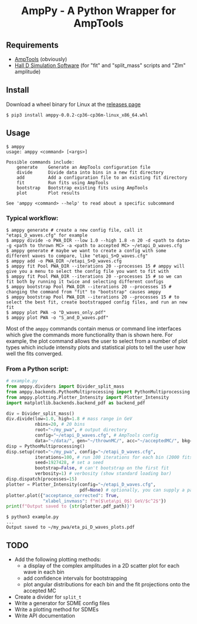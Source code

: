<h1 align="center">AmpPy - A Python Wrapper for AmpTools</h1>


## Requirements
* [AmpTools](https://github.com/mashephe/AmpTools/tree/master/AmpTools) (obviously)
* [Hall D Simulation Software](https://github.com/JeffersonLab/halld_sim) (for "fit" and "split_mass" scripts and "Zlm" amplitude)

## Install
Download a wheel binary for Linux at the [releases page](https://github.com/denehoffman/amppy/releases)
```shell
$ pip3 install amppy-0.0.2-cp36-cp36m-linux_x86_64.whl
```

## Usage
```shell
$ amppy
usage: amppy <command> [<args>]

Possible commands include:
    generate    Generate an AmpTools configuration file
    divide      Divide data into bins in a new fit directory
    add         Add a configuration file to an existing fit directory
    fit         Run fits using AmpTools
    bootstrap   Bootstrap existing fits using AmpTools
    plot        Plot results

See 'amppy <command> --help' to read about a specific subcommand
```
### Typical workflow:
```shell
$ amppy generate # create a new config file, call it "etapi_D_waves.cfg" for example
$ amppy divide -o PWA_DIR --low 1.0 --high 1.8 -n 20 -d <path to data> -g <path to thrown MC> -a <path to accepted MC> ~/etapi_D_waves.cfg
$ amppy generate # maybe we want to create a config with some different waves to compare, like "etapi_S+D_waves.cfg"
$ amppy add -o PWA_DIR ~/etapi_S+D_waves.cfg
$ amppy fit Pool PWA_DIR --iterations 20 --processes 15 # amppy will give you a menu to select the config file you want to fit with
$ amppy fit Pool PWA_DIR --iterations 20 --processes 15 # so we can fit both by running it twice and selecting different configs
$ amppy bootstrap Pool PWA_DIR --iterations 20 --processes 15 # changing the command from "fit" to "bootstrap" causes amppy
$ amppy bootstrap Pool PWA_DIR --iterations 20 --processes 15 # to select the best fit, create bootstrapped config files, and run an new fit
$ amppy plot PWA -o "D_waves_only.pdf"
$ amppy plot PWA -o "S_and_D_waves.pdf"
```
Most of the ```amppy``` commands contain menus or command line interfaces which give the commands more functionality than is shown here. For example, the plot command allows the user to select from a number of plot types which include intensity plots and statistical plots to tell the user how well the fits converged.

### From a Python script:
```py
# example.py
from amppy.dividers import Divider_split_mass
from amppy.backends.PythonMultiprocessing import PythonMultiprocessing
from amppy.plotting.Plotter_Intensity import Plotter_Intensity
import matplotlib.backends.backend_pdf as backend_pdf

div = Divider_split_mass()
div.divide(low=1.0, high=1.8 # mass range in GeV
           nbins=20, # 20 bins
           root="~/my_pwa", # output directory
           config="~/etapi_D_waves.cfg", # AmpTools config
           data="~/data/", gen="~/thrownMC/", acc="~/acceptedMC/", bkg=None) # locations of ROOT flat trees for AmpTools
disp = PythonMultiprocessing()
disp.setup(root="~/my_pwa", config="~/etapi_D_waves.cfg",
           iterations=100, # run 100 iterations for each bin (2000 fits total)
           seed=1927428, # set a seed
           bootstrap=False, # can't bootstrap on the first fit
           verbosity=1) # verbosity (show standard loading bar)
disp.dispatch(processes=15)
plotter = Plotter_Intensity(config="~/etapi_D_waves.cfg",
                            pdf=None) # optionally, you can supply a path
plotter.plot({"acceptance_corrected": True,
              "xlabel_invmass": f"m($\eta\pi_0$) GeV/$c^2$"})
print(f"Output saved to {str(plotter.pdf_path)}")
```
```shell
$ python3 example.py
...
Output saved to ~/my_pwa/eta_pi_D_waves_plots.pdf
```

## TODO
* Add the following plotting methods:
    * a display of the complex amplitudes in a 2D scatter plot for each wave in each bin
    * add confidence intervals for bootstrapping
    * plot angular distributions for each bin and the fit projections onto the accepted MC
* Create a divider for ```split_t```
* Write a generator for SDME config files
* Write a plotting method for SDMEs
* Write API documentation
